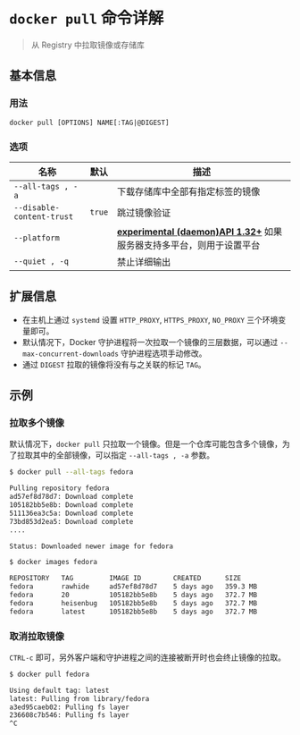# `docker pull` 命令详解

> 从 Registry 中拉取镜像或存储库

## 基本信息

### 用法

```
docker pull [OPTIONS] NAME[:TAG|@DIGEST]
```

### 选项

| 名称 | 默认 | 描述 |
| ---- | ---- | ---- |
| `--all-tags , -a` | | 下载存储库中全部有指定标签的镜像 |
| `--disable-content-trust` | `true` | 跳过镜像验证 |
| `--platform` | | [**experimental (daemon)**](https://docs.docker.com/engine/reference/commandline/dockerd/#daemon-configuration-file)[**API 1.32+**](https://docs.docker.com/engine/api/v1.32/) 如果服务器支持多平台，则用于设置平台 |
| `--quiet , -q` | | 禁止详细输出 |

## 扩展信息

- 在主机上通过 `systemd` 设置 `HTTP_PROXY`, `HTTPS_PROXY`, `NO_PROXY` 三个环境变量即可。
- 默认情况下，Docker 守护进程将一次拉取一个镜像的三层数据，可以通过 `--max-concurrent-downloads` 守护进程选项手动修改。
- 通过 `DIGEST` 拉取的镜像将没有与之关联的标记 `TAG`。

## 示例

### 拉取多个镜像

默认情况下，`docker pull` 只拉取一个镜像。但是一个仓库可能包含多个镜像，为了拉取其中的全部镜像，可以指定 `--all-tags , -a` 参数。

```bash
$ docker pull --all-tags fedora

Pulling repository fedora
ad57ef8d78d7: Download complete
105182bb5e8b: Download complete
511136ea3c5a: Download complete
73bd853d2ea5: Download complete
....

Status: Downloaded newer image for fedora
```

```bash
$ docker images fedora

REPOSITORY   TAG         IMAGE ID        CREATED      SIZE
fedora       rawhide     ad57ef8d78d7    5 days ago   359.3 MB
fedora       20          105182bb5e8b    5 days ago   372.7 MB
fedora       heisenbug   105182bb5e8b    5 days ago   372.7 MB
fedora       latest      105182bb5e8b    5 days ago   372.7 MB
```

### 取消拉取镜像

`CTRL-c` 即可，另外客户端和守护进程之间的连接被断开时也会终止镜像的拉取。

```bash
$ docker pull fedora

Using default tag: latest
latest: Pulling from library/fedora
a3ed95caeb02: Pulling fs layer
236608c7b546: Pulling fs layer
^C
```
